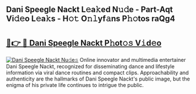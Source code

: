 ## Dani Speegle Nackt L𝚎a𝚔ed N𝚞𝚍e - Part-Aqt Vi𝚍𝚎o L𝚎a𝚔s - H𝚘𝚝 O𝚗𝚕yf𝚊ns P𝚑𝚘tos raQg4

# <h2><a href="http://kfanr3.oniu.top/?m=Dani+Speegle+Nackt">🔗👉 🔴 Dani Speegle Nackt P𝚑ot𝚘𝚜 V𝚒d𝚎o</a></h2>

[![Dani Speegle Nackt Nu𝚍e𝚜](https://i.imgur.com/0qMVB7G.gif)](http://kfanr3.oniu.top/?m=Dani+Speegle+Nackt)
Online innovator and multimedia entertainer Dani Speegle Nackt, recognized for disseminating dance and lifestyle information via viral dance routines and compact clips. Approachability and authenticity are the hallmarks of Dani Speegle Nackt's public image, but the enigma of his private life continues to intrigue the public.  
